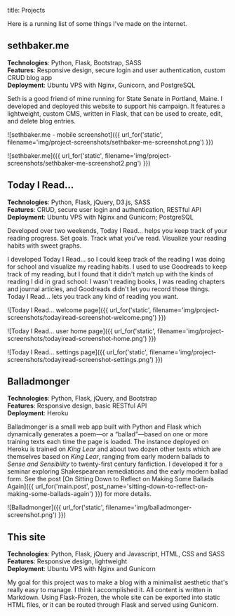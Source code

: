 title: Projects

Here is a running list of some things I’ve made on the internet.

sethbaker.me
------------

**Technologies**: Python, Flask, Bootstrap, SASS<br />
**Features**: Responsive design, secure login and user authentication, custom CRUD blog app<br />
**Deployment**: Ubuntu VPS with Nginx, Gunicorn, and PostgreSQL<br />
<a href="http://sethbaker.me" class="projects"><i class="fa fa-home"></i></a>

Seth is a good friend of mine running for State Senate in Portland, Maine. I developed and deployed this website to support his campaign. It features a lightweight, custom CMS, written in Flask, that can be used to create, edit, and delete blog entries.

![sethbaker.me - mobile screenshot]({{ url_for('static', filename='img/project-screenshots/sethbaker-me-screenshot.png') }})

![sethbaker.me]({{ url_for('static', filename='img/project-screenshots/sethbaker-me-screenshot2.png') }})

Today I Read...
---------------

**Technologies**: Python, Flask, jQuery, D3.js, SASS<br />
**Features**: CRUD, secure user login and authentication, RESTful API<br />
**Deployment**: Ubuntu VPS with Nginx and Gunicorn; PostgreSQL<br />
<a href="http://todayiread.xyz" class="projects"><i class="fa fa-home"></i></a> <a href="http://github.com/kylerjohnston/todayiread" class="projects"><i class="fa fa-github"></i></a>

Developed over two weekends, Today I Read... helps you keep track of your reading progress. Set goals. Track what you've read. Visualize your reading habits with sweet graphs.

I developed Today I Read... so I could keep track of the reading I was doing for school and visualize my reading habits. I used to use Goodreads to keep track of my reading, but I found that it didn't match up with the kinds of reading I did in grad school: I wasn't reading books, I was reading chapters and journal articles, and Goodreads didn't let you record those things. Today I Read... lets you track any kind of reading you want.

![Today I Read... welcome page]({{ url_for('static', filename='img/project-screenshots/todayiread-screenshot-welcome.png') }})

![Today I Read... user home page]({{ url_for('static', filename='img/project-screenshots/todayiread-screenshot-home.png') }})

![Today I Read... settings page]({{ url_for('static', filename='img/project-screenshots/todayiread-screenshot-settings.png') }})

Balladmonger
------------

**Technologies**: Python, Flask, jQuery, and Bootstrap<br />
**Features**: Responsive design, basic RESTful API<br />
**Deployment**: Heroku<br />
<a href="http://balladmonger.kylerjohnston.com" class="projects"><i class="fa fa-home"></i></a> <a href="http://github.com/kylerjohnston/balladmonger" class="projects"><i class="fa fa-github"></i></a>

Balladmonger is a small web app built with Python and Flask which dynamically generates a poem&mdash;or a “ballad”&mdash;based on one or more training texts each time the page is loaded. The instance deployed on Heroku is trained on *King Lear* and about two dozen other texts which are themselves based on *King Lear*, ranging from early modern ballads to *Sense and Sensibility* to twenty-first century fanfiction. I developed it for a seminar exploring Shakespearean remediations and the early modern ballad form. See the post [On Sitting Down to Reflect on Making Some Ballads Again]({{ url_for('main.post', post_name='sitting-down-to-reflect-on-making-some-ballads-again') }}) for more details.

![Balladmonger]({{ url_for('static', filename='img/balladmonger-screenshot.png') }})

This site
---------

**Technologies**: Python, Flask, jQuery and Javascript, HTML, CSS and SASS<br />
**Features**: Responsive design, lightweight<br />
**Deployment**: Ubuntu VPS with Nginx and Gunicorn<br />
<a href="/" class="projects"><i class="fa fa-home"></i></a> <a href="http://github.com/kylerjohnston/another-static-flask-blog" class="projects"><i class="fa fa-github"></i></a>

My goal for this project was to make a blog with a minimalist aesthetic that's really easy to manage. I think I accomplished it. All content is written in Markdown. Using Flask-Frozen, the whole site can be exported into static HTML files, or it can be routed through Flask and served using Gunicorn.


